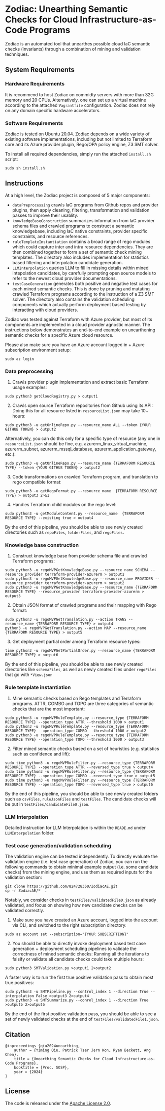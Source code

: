# Zodiac: Unearthing Semantic Checks for Cloud Infrastructure-as-Code Programs

Zodiac is an automated tool that unearthes possible cloud IaC semantic checks (invariants) through a combination of mining and validation techniques.

## System Requirements

### Hardware Requirements
It is recommend to host Zodiac on commidty servers with more than 32G memory and 20 CPUs. Alternatively, one can set up a virtual machine according to the attached `Vagrantfile` configuration. Zodiac does not rely on any domain specific hardware accelerators. 

### Software Requirements
Zodiac is tested on Ubuntu 20.04. Zodiac depends on a wide variety of existing software implementations, including but not limited to Terraform core and its Azure provider plugin, Rego/OPA policy engine, Z3 SMT solver. 

To install all required dependencies, simply run the attached `install.sh` script:
```
sudo sh install.sh
```
## Instructions

At a high level, the Zodiac project is composed of 5 major components: 
* `dataPreprocessing` crawls IaC programs from Github repos and provider plugins, then apply cleaning, filtering, transformation and validation passes to improve their usablity.
* `knowledgeBaseConstruction` summarizes information from IaC provider schema files and crawled programs to construct a semantic knowledgebase, including IaC native constraints, provider specific constraints, and resource references.
* `ruleTemplateInstantiation` contains a broad range of rego modules which could capture inter and intra resource dependencies. They are then combined together to form a set of semantic check mining templates. The directory also includes implementation for statistics based filtering and interpolation candidate generation.
* `LLMInterpolation` queries LLM to fill in missing details within mined intepolation candidates, by carefully prompting open source models to refer to the newest cloud provider documentations.
* `testCaseGeneration` generates both positive and negative test cases for each mined semantic checks. This is done by pruning and mutating crawled Terraform programs according to the instruction of a Z3 SMT solver. The directory also contains the validation scheduling components which actually perform deployment based testing by interacting with cloud providers.  

Zodiac was tested against Terraform with Azure provider, but most of its components are implemented in a cloud provider agnostic manner. The instructions below demonstrates an end-to-end example on unearthening semantic checks for a specific Azure cloud resource. 

Please also make sure you have an Azure account logged in + Azure subscription environment setup:
```
sudo az login
```

### Data preprocessing
1. Crawls provider plugin implementation and extract basic Terraform usage examples:
```
sudo python3 getCloudRegistry.py > output1
```
2. Crawls open source Terraform repositories from Github using its API: 
Doing this for all resource listed in `resourceList.json` may take 10+ hours:
```
sudo python3 -u getOnlineRepo.py --resource_name ALL --token {YOUR GITHUB TOKEN} > output2
```
Alternatively, you can do this only for a specific type of resource (any one in `resourceList.json` should be fine, e.g. azurerm_linux_virtual_machine, azurerm_subnet, azurerm_mssql_database, azurerm_application_gateway, etc.):
```
sudo python3 -u getOnlineRepo.py --resource_name {TERRAFORM RESOURCE TYPE} --token {YOUR GITHUB TOKEN} > output2
```
3. Code transformations on crawled Terraform program, and translation to rego compatible format:
```
sudo python3 -u getRegoFormat.py --resource_name  {TERRAFORM RESOURCE TYPE} > output3 2>&1
``` 
4. Handles Terraform child modules on the rego level:
```
sudo python3 -u getModuleContent.py --resource_name  {TERRAFORM RESOURCE TYPE} --existing true > output4
```

By the end of this pipeline, you should be able to see newly created directories such as `repoFiles`, `folderFiles`, and `regoFiles`.

### Knowledge base construction
1. Construct knowledge base from provider schema file and crawled Terraform programs:
```
sudo python3 -u regoMVPGetKnowledgeBase.py --resource_name SCHEMA --resource_provider terraform-provider-azurerm > output1
sudo python3 -u regoMVPGetKnowledgeBase.py --resource_name PROVIDER --resource_provider terraform-provider-azurerm > output2
sudo python3 -u regoMVPGetKnowledgeBase.py --resource_name {TERRAFORM RESOURCE TYPE} --resource_provider terraform-provider-azurerm > output3
```
2. Obtain JSON format of crawled programs and their mapping with Rego format:
```
sudo python3 -u regoMVPGetTranslation.py --action TRANS --resource_name {TERRAFORM RESOURCE TYPE} > output4
python3 -u regoMVPGetTranslation.py --action MAP --resource_name {TERRAFORM RESOURCE TYPE} > output5
```
3. Get deployment partial order among Terraform resource types:
```
time python3 -u regoMVPGetPartialOrder.py --resource_name {TERRAFORM RESOURCE TYPE} > output6
```

By the end of this pipeline, you should be able to see newly created directories like `schemaFiles`, as well as newly created files under `regoFiles` that go with `*View.json`

### Rule template instantiation
1. Mine semantic checks based on Rego templates and Terraform programs. ATTR, COMBO and TOPO are three categories of semantic checks that are the most important:
```
sudo python3 -u regoMVPRuleTemplate.py --resource_type {TERRAFORM RESOURCE TYPE} --operation_type ATTR --threshold 1000 > output1
sudo python3 -u regoMVPRuleTemplate.py --resource_type {TERRAFORM RESOURCE TYPE} --operation_type COMBO --threshold 1000 > output2
sudo python3 -u regoMVPRuleTemplate.py --resource_type {TERRAFORM RESOURCE TYPE} --operation_type TOPO --threshold 1000 > output3
```
2. Filter mined semantic checks based on a set of heuristics (e.g. statistics such as confidence and lift):
```
sudo time python3 -u regoMVPRuleFilter.py --resource_type {TERRAFORM RESOURCE TYPE} --operation_type ATTR --reversed_type true > output4
sudo time python3 -u regoMVPRuleFilter.py --resource_type {TERRAFORM RESOURCE TYPE} --operation_type COMBO --reversed_type true > output5
sudo time python3 -u regoMVPRuleFilter.py --resource_type {TERRAFORM RESOURCE TYPE} --operation_type TOPO --reversed_type true > output6
```

By the end of this pipeline, you should be able to see newly created folders such as `csvFiles`, `ruleJsonFiles` and `testFiles`. The candidate checks will be put in `testFiles/candidateFile0.json`.

### LLM Interpolation
Detailed instruction for LLM Interpolation is within the `READE.md` under `LLMInterpolation` folder.

### Test case generation/validation scheduling
The validation engine can be tested independently. To directly evaluate the validation engine (i.e. test case generation) of Zodiac, you can run the following commands to obtain minimal example output (i.e. some candidate checks) from the mining engine, and use them as required inputs for the validation section:
```
git clone https://github.com/824728350/ZodiacAE.git
cp -r ZodiacAE/*  .
```
Notably, we consider checks in `testFiles/validatedFile0.json` as already validated, and focus on showing how new candidate checks can be validated correctly.
 
1. Make sure you have created an Azure account, logged into the account via CLI, and switched to the right subscription directory:
```
sudo az account set --subscription="{YOUR SUBSCRIPTION}"
```
2. You should be able to directly invoke deployment based test case generation + deployment scheduling pipelines to validate the correctness of mined semantic checks:
Running all the iterations to falsify or validate all candidate checks could take multiple hours:
```
sudo python3 SMTValidation.py >output1 2>output2
```
A faster way is to run the first true positive validation pass to obtain most true positives:
```
sudo python3 -u SMTPipeline.py --control_index 1 --direction True --interpolation False >output3 2>output4
sudo python3 -u SMTSummarize.py --conrol_index 1 --direction True >output5 2>output6
```

By the end of the first positive validation pass, you should be able to see a set of newly validated checks at the end of `testFiles/validatedFile1.json`.

## Citation

```
@inproceedings {qiu2024unearthing,
    author = {Yiming Qiu, Patrick Tser Jern Kon, Ryan Beckett, Ang Chen},
    title = {Unearthing Semantic Checks for Cloud Infrastructure-as-Code Programs},
    booktitle = {Proc. SOSP},
    year = {2024}
}
```

## License
The code is released under the [Apache License 2.0](https://www.apache.org/licenses/LICENSE-2.0).
